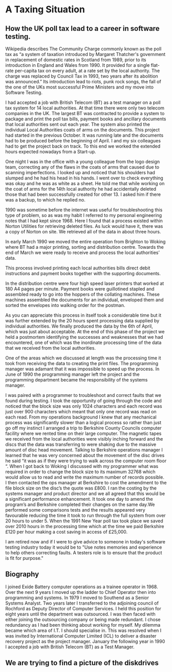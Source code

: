 # A Taxing Situation

## How the UK poll tax lead to a career in software testing.

Wikipedia describes The Community Charge commonly known as the poll tax as “a system of taxation introduced by Margaret Thatcher's government in replacement of domestic rates in Scotland from 1989, prior to its introduction in England and Wales from 1990. It provided for a single flat-rate per-capita tax on every adult, at a rate set by the local authority. The charge was replaced by Council Tax in 1993, two years after its abolition was announced.”  Its introduction lead to riots, punk rock songs, the fall of the one of the UKs most successful Prime Ministers and my move into Software Testing.

I had accepted a job with British Telecom (BT) as a test manager on a poll tax system for 14 local authorities. At that time there were only two telecom companies in the UK. The largest BT was contracted to provide a system to package and print the poll tax bills, payment books and ancillary documents that local authorities sent out each year. The system also printed the individual Local Authorities coats of arms on the documents. This project had started in the previous October. It was running late and the documents had to be produced before the beginning of April. I and my six colleagues had to get the project back on track. To this end we worked the extended hours expected nowadays from a Start-up.  

One night I was in the office with a young colleague from the logo design team, correcting any of the flaws in the coats of arms that caused due to scanning imperfections. I looked up and noticed that his shoulders had slumped and he had his head in his hands. I went over to check everything was okay and he was as white as a sheet. He told me that while working on the coat of arms for the 14th local authority he had accidentally deleted those that had been successfully created for other 13. I asked him if there was a backup, to which he replied no. 

1990 was sometime before the internet was useful for troubleshooting this type of problem, so as was my habit I referred to my personal engineering notes that I had kept since 1968. Here I found that a process existed within Norton Utilities for retrieving deleted files. As luck would have it, there was a copy of Norton on site. We retrieved all of the data in about three hours.

In early March 1990 we moved the entire operation from Brighton to Woking where BT had a major printing, sorting and distribution centre. Towards the end of March we were ready to receive and process the local authorities’ data.

This process involved printing each local authorities bills direct debit instructions and payment books together with the supporting documents.

In the distribution centre were four high speed laser printers that worked at 180 A4 pages per minute. Payment books were guillotined stapled and assembled ready to go into the hoppers of the collating machines. These machines assembled the documents for an individual, enveloped them and sorted the envelopes into walking order for the postman. 

As you can appreciate this process in itself took a considerable time but it was further extended by the 20 hours spent processing data supplied by individual authorities. We finally produced the data by the 6th of April, which was just about acceptable. At the end of this phase of the project we held a postmortem identifying the successes and weaknesses that we had encountered, one of which was the inordinate processing time of the data that we received from the local authorities.

One of the areas which we discussed at length was the processing time it took from receiving the data to creating the print files. The programming manager was adamant that it was impossible to speed up the process. In June of 1990 the programming manager left the project and the programming department became the responsibility of the systems manager. 

I was paired with a programmer to troubleshoot and correct faults that we found during testing. I took the opportunity of going through the code and noticed that the block size was only 1024 characters and each record was just over 900 characters which meant that only one record was read on each read. From my operations background I knew that any mechanical process was significantly slower than a logical process so rather than just go off my instinct I arranged a trip to Berkshire County Councils computer facility where we rented time on their large computer. The magnetic tapes we received from the local authorities were visibly inching forward and the discs that the data was transferring to were shaking due to the massive amount of disc head movement. Talking to Berkshire operations manager I learned that he was very concerned about the movement of the disc drives he said “it was as if they were trying to walk across the computer room floor “. When I got back to Woking I discussed with my programmer what was required in order to change the block size to its maximum 32768 which would allow us to read and write the maximum number of records possible. I then contacted the ops manager at Berkshire to cost the amendment to the file block size on the disc’s the quote was £800. I ran the costing by the systems manager and product director and we all agreed that this would be a significant performance enhancement. It took one day to amend the program’s and Berkshire completed their changes on the same day.We performed some comparisons tests and the results appeared very favourable reducing the time it took to run through the full system from over 20 hours to under 5. When the 1991 New Year poll tax took place we saved over 2010 hours in the processing time which at the time we paid Berkshire £120 per hour making a cost saving in access of £25,000.

I am retired now and if I were to give advice to someone in today's software testing industry  today it would be to "Use notes memories and experience  to help others correcting faults. A testers role is to ensure that  the product is  fit for purpose."

## Biography

I joined Exide Battery computer operations as a trainee operator in 1968. Over the next 9 years I moved up the ladder to Chief Operator then into programming and systems. In 1979 I moved to Southend as a Senior Systems Analyst. Two years later I transferred to the adjoining council of Rochford as Deputy Director of Computer Services. I held this position for eight years until the department was outsourced. I was then faced with either joining the outsourcing company or being made redundant. I chose redundancy as I had been thinking about working for myself. My dilemma became which area of I.T. I should specialise in. This was resolved when I was invited by International Computer Limited (ICL) to deliver a disaster recovery project as the project manager. January the following year in 1990 I accepted a job with British Telecom (BT) as a Test Manager. 


##  We  are  trying to find a picture of the diskdrives